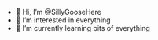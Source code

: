 - 👋 Hi, I’m @SillyGooseHere
- 👀 I’m interested in everything
- 🌱 I’m currently learning bits of everything

<!---
SillyGooseHere/SillyGooseHere is a ✨ special ✨ repository because its `README.md` (this file) appears on your GitHub profile.
You can click the Preview link to take a look at your changes.
--->
